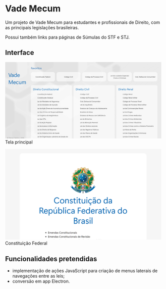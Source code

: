 # Vade Mecum
Um projeto de Vade Mecum para estudantes e profissionais de Direito, com as principais legislações brasileiras.

Possui também links para páginas de Súmulas do STF e STJ.

## Interface

![Tela Principal](prints/home.png)Tela principal

![Página da Constituição Federal](prints/cf.png)Constituição Federal

## Funcionalidades pretendidas

- implementação de ações JavaScript para criação de menus laterais de navegações entre as leis;
- conversão em app Electron.
